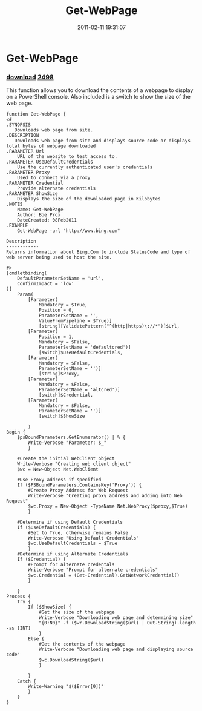 ﻿---
pid:            2497
parent:         0
children:       2498
poster:         Boe Prox
title:          Get-WebPage
date:           2011-02-11 19:31:07
description:    This function allows you to download the contents of a webpage to display on a PowerShell console. &#65279;Also included is a switch to show the size of the web page.
format:         posh
---

# Get-WebPage

### [download](2497.ps1)  [2498](2498.md)

This function allows you to download the contents of a webpage to display on a PowerShell console. &#65279;Also included is a switch to show the size of the web page.

```posh
function Get-WebPage {
<#  
.SYNOPSIS  
   Downloads web page from site.
.DESCRIPTION
   Downloads web page from site and displays source code or displays total bytes of webpage downloaded
.PARAMETER Url
    URL of the website to test access to.
.PARAMETER UseDefaultCredentials
    Use the currently authenticated user's credentials  
.PARAMETER Proxy
    Used to connect via a proxy
.PARAMETER Credential
    Provide alternate credentials 
.PARAMETER ShowSize
    Displays the size of the downloaded page in Kilobytes                 
.NOTES  
    Name: Get-WebPage
    Author: Boe Prox
    DateCreated: 08Feb2011        
.EXAMPLE  
    Get-WebPage -url "http://www.bing.com"
    
Description
------------
Returns information about Bing.Com to include StatusCode and type of web server being used to host the site.

#> 
[cmdletbinding(
	DefaultParameterSetName = 'url',
	ConfirmImpact = 'low'
)]
    Param(
        [Parameter(
            Mandatory = $True,
            Position = 0,
            ParameterSetName = '',
            ValueFromPipeline = $True)]
            [string][ValidatePattern("^(http|https)\://*")]$Url,
        [Parameter(
            Position = 1,
            Mandatory = $False,
            ParameterSetName = 'defaultcred')]
            [switch]$UseDefaultCredentials,
        [Parameter(
            Mandatory = $False,
            ParameterSetName = '')]
            [string]$Proxy,
        [Parameter(
            Mandatory = $False,
            ParameterSetName = 'altcred')]
            [switch]$Credential,
        [Parameter(
            Mandatory = $False,
            ParameterSetName = '')]
            [switch]$ShowSize                        
                        
        )
Begin {     
    $psBoundParameters.GetEnumerator() | % { 
        Write-Verbose "Parameter: $_" 
        }
   
    #Create the initial WebClient object
    Write-Verbose "Creating web client object"
    $wc = New-Object Net.WebClient 
    
    #Use Proxy address if specified
    If ($PSBoundParameters.ContainsKey('Proxy')) {
        #Create Proxy Address for Web Request
        Write-Verbose "Creating proxy address and adding into Web Request"
        $wc.Proxy = New-Object -TypeName Net.WebProxy($proxy,$True)
        }       
    
    #Determine if using Default Credentials
    If ($UseDefaultCredentials) {
        #Set to True, otherwise remains False
        Write-Verbose "Using Default Credentials"
        $wc.UseDefaultCredentials = $True
        }
    #Determine if using Alternate Credentials
    If ($Credential) {
        #Prompt for alternate credentals
        Write-Verbose "Prompt for alternate credentials"
        $wc.Credential = (Get-Credential).GetNetworkCredential()
        }        
        
    }
Process {    
    Try {
        If ($ShowSize) {
            #Get the size of the webpage
            Write-Verbose "Downloading web page and determining size"
            "{0:N0}" -f ($wr.DownloadString($url) | Out-String).length -as [INT]
            }
        Else {
            #Get the contents of the webpage
            Write-Verbose "Downloading web page and displaying source code" 
            $wc.DownloadString($url)       
            }
        
        }
    Catch {
        Write-Warning "$($Error[0])"
        }
    }   
}  

```
